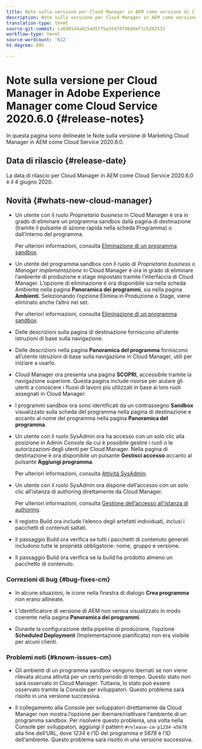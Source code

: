 ```yaml
---
title: Note sulla versione per Cloud Manager in AEM come versione di Cloud Service 2020.6.0
description: Note sulla versione per Cloud Manager in AEM come versione di Cloud Service 2020.6.0
translation-type: tm+mt
source-git-commit: ca690144a8254d5ffba354f0f96d9ef1c5202533
workflow-type: tm+mt
source-wordcount: '612'
ht-degree: 89%

---
```



# Note sulla versione per Cloud Manager in Adobe Experience Manager come Cloud Service 2020.6.0 {#release-notes}

In questa pagina sono delineate le Note sulla versione di Marketing Cloud Manager in AEM come Cloud Service 2020.6.0.

## Data di rilascio {#release-date}

La data di rilascio per Cloud Manager in AEM come Cloud Service 2020.6.0 è il 4 giugno 2020.

## Novità {#whats-new-cloud-manager}

* Un utente con il ruolo *Proprietario business* in Cloud Manager è ora in grado di eliminare un programma sandbox dalla pagina di destinazione (tramite il pulsante di azione rapida nella scheda Programma) o dall’interno del programma.

   Per ulteriori informazioni, consulta [Eliminazione di un programma sandbox](https://docs.adobe.com/content/help/it-IT/experience-manager-cloud-service/onboarding/getting-access/cloud-service-programs/creating-a-program.html).

* Un utente del programma sandbox con il ruolo di *Proprietario business* o *Manager implementazione* in Cloud Manager è ora in grado di eliminare l’ambiente di produzione e stage impostato tramite l’interfaccia di Cloud Manager. L’opzione di eliminazione è ora disponibile sia nella scheda Ambiente nella pagina **Panoramica dei programmi**, sia nella pagina **Ambienti**. Selezionando l’opzione Elimina in Produzione o Stage, viene eliminato anche l’altro nel set.

   Per ulteriori informazioni, consulta [Eliminazione di un programma sandbox](https://docs.adobe.com/content/help/en/experience-manager-cloud-service/onboarding/getting-access/cloud-service-programs/creating-a-program.html).

* Delle descrizioni sulla pagina di destinazione forniscono all’utente istruzioni di base sulla navigazione.

* Delle descrizioni nella pagina **Panoramica del programma** forniscono all’utente istruzioni di base sulla navigazione in Cloud Manager, utili per iniziare a usarlo.

* Cloud Manager ora presenta una pagina **SCOPRI**, accessibile tramite la navigazione superiore. Questa pagina include risorse per aiutare gli utenti a conoscere i flussi di lavoro più utilizzati in base ai loro ruoli assegnati in Cloud Manager.

* I programmi sandbox ora sono identificati da un contrassegno **Sandbox** visualizzato sulla scheda del programma nella pagina di destinazione e accanto al nome del programma nella pagina **Panoramica del programma**.

* Un utente con il ruolo SysAdmin ora ha accesso con un solo clic alla posizione in Admin Console da cui è possibile gestire i ruoli o le autorizzazioni degli utenti per Cloud Manager. Nella pagina di destinazione è ora disponibile un pulsante **Gestisci accesso** accanto al pulsante **Aggiungi programma**.

   Per ulteriori informazioni, consulta [Attività SysAdmin](https://docs.adobe.com/content/help/it-IT/experience-manager-cloud-service/onboarding/getting-access/navigation.html#sysadmin-tasks).

* Un utente con il ruolo SysAdmin ora dispone dell’accesso con un solo clic all’istanza di authoring direttamente da Cloud Manager.

   Per ulteriori informazioni, consulta [Gestione dell’accesso all’istanza di authoring](https://docs.adobe.com/content/help/it-IT/experience-manager-cloud-service/onboarding/getting-access/navigation.html#manage-access-aem).

* Il registro Build ora include l’elenco degli artefatti individuati, inclusi i pacchetti di contenuti saltati.

* Il passaggio Build ora verifica se tutti i pacchetti di contenuto generati includono tutte le proprietà obbligatorie: nome, gruppo e versione.

* Il passaggio Build ora verifica se la build ha prodotto almeno un pacchetto di contenuto.

### Correzioni di bug {#bug-fixes-cm}

* In alcune situazioni, le icone nella finestra di dialogo **Crea programma** non erano allineate.

* L’identificatore di versione di AEM non veniva visualizzato in modo coerente nella pagina **Panoramica dei programmi**.

* Durante la configurazione della pipeline di produzione, l’opzione **Scheduled Deployment** (Implementazione pianificata) non era visibile per alcuni clienti.

### Problemi noti {#known-issues-cm}

* Gli ambienti di un programma sandbox vengono ibernati se non viene rilevata alcuna attività per un certo periodo di tempo. Questo stato non sarà osservato in Cloud Manager. Tuttavia, lo stato può essere osservato tramite la Console per sviluppatori. Questo problema sarà risolto in una versione successiva.

* Il collegamento alla Console per sviluppatori direttamente da Cloud Manager non mostra l’opzione per ibernare/riattivare l’ambiente di un programma sandbox. Per risolvere questo problema, una volta nella Console per sviluppatori, aggiungi il pattern `#release-cm-p1234-e5678` alla fine dell’URL, dove *1234* è l’ID del programma e *5678* è l’ID dell’ambiente. Questo problema sarà risolto in una versione successiva.
